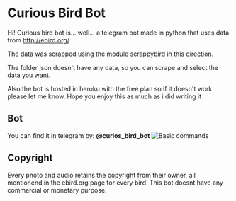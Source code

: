 ﻿# Curious Bird Bot

Hi! Curious bird bot is... well... a telegram bot made in python that uses data from http://ebird.org/ .

The data was scrapped using the module scrappybird in this [direction](https://github.com/isaac152/scrappybird).

The folder json doesn't have any data, so you can scrape and select the data you want. 

Also the bot is hosted in heroku with the free plan so if it doesn't work please let me know. Hope you enjoy this as much as i did writing it


## Bot 

You can find it in telegram by: **@curios_bird_bot**
![Basic commands ](https://pbs.twimg.com/media/E9b95PkWYAMeKXn?format=jpg&name=medium)

## Copyright

Every photo and audio retains the copyright from their owner, all mentionend in the ebird.org page for every bird. This bot doesnt have any commercial or monetary purpose.

